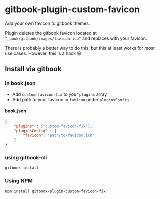 # gitbook-plugin-custom-favicon
Add your own favicon to gitbook themes.

Plugin deletes the gitbook favicon located at `"_book/gitbook/images/favicon.ico"` and replaces with your favicon.

There is probably a better way to do this, but this at least works for _most_ use cases.  However, this is a hack :smiley:

## Install via gitbook

### In book.json

* Add `custom-favicon-fix` to your `plugins` array
* Add path to your favicon in `favicon` under `pluginsConfig`

#### book.json
```json
{
	"plugins" : ["custom-favicon-fix"],
	"pluginsConfig" : {
		"favicon": "path/to/favicon.ico"
	}
}
```

### using gitbook-cli

```bash
gitbook install
```

### Using NPM
```bash
npm install gitbook-plugin-custom-favicon-fix
```



